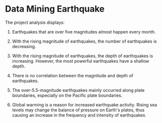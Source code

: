 # Data Mining Earthquake
The project analysis displays:

1. Earthquakes that are over five magnitudes almost happen every month.

2. With the rising magnitude of earthquakes, the number of earthquakes is decreasing.

3. With the rising magnitude of earthquakes, the depth of earthquakes is increasing. However, the most powerful earthquakes have a shallow depth.

4. There is no correlation between the magnitude and depth of earthquakes.

5. The over-5.5-magnitude earthquakes mainly occurred along plate boundaries, especially on the Pacific plate boundaries.
6. Global warming is a reason for increased earthquake activity. Rising sea levels may change the balance of pressure on Earth's plates, thus causing an increase in the frequency and intensity of earthquakes.
